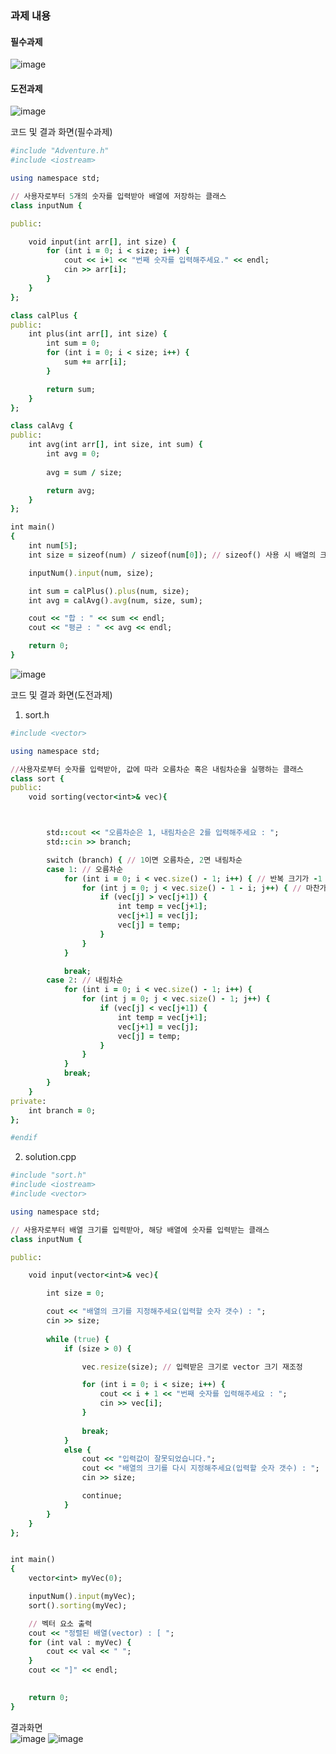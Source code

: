 ### 과제 내용

#### 필수과제
![image](https://github.com/user-attachments/assets/8528f160-c6a1-4a3f-baad-c9341c4135c1) <br>

#### 도전과제
![image](https://github.com/user-attachments/assets/d9eb02d7-fd56-4341-9610-e0fa5f9fd89e)


코드 및 결과 화면(필수과제) <br>

```ruby
#include "Adventure.h"
#include <iostream>

using namespace std;

// 사용자로부터 5개의 숫자를 입력받아 배열에 저장하는 클래스
class inputNum {

public:

    void input(int arr[], int size) {
        for (int i = 0; i < size; i++) {
            cout << i+1 << "번째 숫자를 입력해주세요." << endl;
            cin >> arr[i];
        }
    }
};

class calPlus {
public:
    int plus(int arr[], int size) {
        int sum = 0;
        for (int i = 0; i < size; i++) {
            sum += arr[i];
        }

        return sum;
    }
};

class calAvg {
public:
    int avg(int arr[], int size, int sum) {
        int avg = 0;
        
        avg = sum / size;

        return avg;
    }
};

int main()
{
    int num[5];
    int size = sizeof(num) / sizeof(num[0]); // sizeof() 사용 시 배열의 크기를 구하기 위한 방법

    inputNum().input(num, size);

    int sum = calPlus().plus(num, size);
    int avg = calAvg().avg(num, size, sum);

    cout << "합 : " << sum << endl;
    cout << "평균 : " << avg << endl;

    return 0;
}
```

![image](https://github.com/user-attachments/assets/f41a2aec-25b2-4157-921f-2ca74c644c0d)

코드 및 결과 화면(도전과제) <br>

1. sort.h <br>
```ruby
#include <vector>

using namespace std;

//사용자로부터 숫자를 입력받아, 값에 따라 오름차순 혹은 내림차순을 실행하는 클래스
class sort {
public:
	void sorting(vector<int>& vec){



		std::cout << "오름차순은 1, 내림차순은 2를 입력해주세요 : ";
		std::cin >> branch;

		switch (branch) { // 1이면 오름차순, 2면 내림차순
		case 1: // 오름차순
			for (int i = 0; i < vec.size() - 1; i++) { // 반복 크기가 -1 인 이유는 마지막 인덱스를 대상에 포함시키지 않기 때문.
				for (int j = 0; j < vec.size() - 1 - i; j++) { // 마찬가지로 j 루프의 마지막 인덱스는 추가로 i만큼 뺀 값이다.
					if (vec[j] > vec[j+1]) {
						int temp = vec[j+1];
						vec[j+1] = vec[j];
						vec[j] = temp;
					}
				}
			}

			break;
		case 2: // 내림차순
			for (int i = 0; i < vec.size() - 1; i++) {
				for (int j = 0; j < vec.size() - 1; j++) {
					if (vec[j] < vec[j+1]) {
						int temp = vec[j+1];
						vec[j+1] = vec[j];
						vec[j] = temp;
					}
				}
			}
			break;
		}
	}
private:
	int branch = 0;
};

#endif
```

2. solution.cpp <br>
```ruby
#include "sort.h"
#include <iostream>
#include <vector>

using namespace std;

// 사용자로부터 배열 크기를 입력받아, 해당 배열에 숫자를 입력받는 클래스
class inputNum {

public:

    void input(vector<int>& vec){

        int size = 0;

        cout << "배열의 크기를 지정해주세요(입력할 숫자 갯수) : ";
        cin >> size;
        
        while (true) {
            if (size > 0) {

                vec.resize(size); // 입력받은 크기로 vector 크기 재조정

                for (int i = 0; i < size; i++) {
                    cout << i + 1 << "번째 숫자를 입력해주세요 : ";
                    cin >> vec[i];
                }
                
                break;
            }
            else {
                cout << "입력값이 잘못되었습니다.";
                cout << "배열의 크기를 다시 지정해주세요(입력할 숫자 갯수) : ";
                cin >> size;

                continue;
            }
        }
    }
};


int main()
{
    vector<int> myVec(0);

    inputNum().input(myVec);
    sort().sorting(myVec);

    // 벡터 요소 출력
    cout << "정렬된 배열(vector) : [ ";
    for (int val : myVec) {
        cout << val << " ";
    }
    cout << "]" << endl;
    

    return 0;
}
```

결과화면 <br>
![image](https://github.com/user-attachments/assets/335bf3ef-91fd-4506-a7e4-6279da4a9f63) ![image](https://github.com/user-attachments/assets/438d2e11-95c3-463a-92a9-435e77ba9136)


